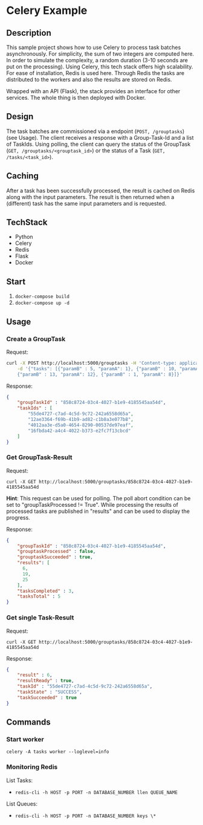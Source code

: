 # Celery Example

## Description
This sample project shows how to use Celery to process task batches asynchronously. 
For simplicity, the sum of two integers are computed here. In order to simulate the 
complexity, a random duration (3-10 seconds are put on the processing).
Using Celery, this tech stack offers high scalability. For ease of installation, 
Redis is used here. Through Redis the tasks are distributed to the workers and also 
the results are stored on Redis.

Wrapped with an API (Flask), the stack provides an interface for other services. 
The whole thing is then deployed with Docker.

## Design
The task batches are commissioned via a endpoint (```POST, /grouptasks```) (see Usage). 
The client receives a response with a Group-Task-Id and a list of TaskIds. 
Using polling, the client can query the status of the GroupTask 
(```GET, /grouptasks/<grouptask_id>```) or the status of a Task 
(```GET, /tasks/<task_id>```).

## Caching
After a task has been successfully processed, the result is cached on Redis along with 
the input parameters. The result is then returned when a (different) task has the same 
input parameters and is requested.

## TechStack
- Python
- Celery
- Redis
- Flask
- Docker

## Start
1. ```docker-compose build```
2. ```docker-compose up -d```


## Usage
### Create a GroupTask
Request:
```bash
curl -X POST http://localhost:5000/grouptasks -H 'Content-type: application/json' \
    -d '{"tasks": [{"paramB" : 5, "paramA": 1}, {"paramB" : 10, "paramA": 9}, \
    {"paramB" : 13, "paramA": 12}, {"paramB" : 1, "paramA": 8}]}'
```

Response:
```json
{
    "groupTaskId" : "858c8724-03c4-4027-b1e9-4185545aa54d",
    "taskIds" : [
        "55de4727-c7ad-4c5d-9c72-242a6558d65a",
        "12ae3364-f69b-41b9-ad82-c1b8a3e077b8",
        "4012aa3e-d5a0-4654-8290-00537de97eaf",
        "16fbda42-a4c4-4022-b373-e2fc7f13cbcd"
    ]
}
```

### Get GroupTask-Result
Request:
```
curl -X GET http://localhost:5000/grouptasks/858c8724-03c4-4027-b1e9-4185545aa54d
```

**Hint**: This request can be used for polling. The poll abort condition can be set to "groupTaskProcessed != True". 
While processing the results of processed tasks are published in "results" and can be used to display the progress.


Response:
```json
{
    "groupTaskId" : "858c8724-03c4-4027-b1e9-4185545aa54d",
    "grouptaskProcessed" : false,
    "grouptaskSucceeded" : true,
    "results": [
      6,
      19,
      25
    ],
    "tasksCompleted" : 3,
    "tasksTotal" : 5
}
```
### Get single Task-Result
Request:
```
curl -X GET http://localhost:5000/grouptasks/858c8724-03c4-4027-b1e9-4185545aa54d
```
Response:
```json
{
    "result" : 6,
    "resultReady" : true,
    "taskId" : "55de4727-c7ad-4c5d-9c72-242a6558d65a",
    "taskState" : "SUCCESS",
    "taskSucceeded" : true
}
```

## Commands
### Start worker
```celery -A tasks worker --loglevel=info```

### Monitoring Redis

List Tasks:
- ```redis-cli -h HOST -p PORT -n DATABASE_NUMBER llen QUEUE_NAME```

List Queues:
- ```redis-cli -h HOST -p PORT -n DATABASE_NUMBER keys \*```
